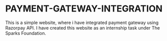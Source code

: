# PAYMENT-GATEWAY-INTEGRATION
This is a simple website, where i have integrated payment gateway using Razorpay API.
I have created this website as an internship task under The Sparks Foundation.
